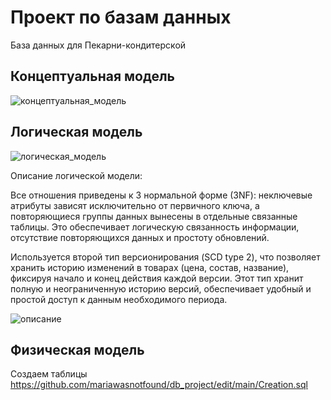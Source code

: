 # Проект по базам данных
База данных для Пекарни-кондитерской

## Концептуальная модель
![концептуальная_модель](https://github.com/user-attachments/assets/ab781a9c-3abc-43bc-adfb-60a3d3fa6b58)

## Логическая модель
![логическая_модель](https://github.com/user-attachments/assets/1a22ca6b-f5c5-4bf8-93ef-540ff5208d03)

Описание логической модели:

Все отношения приведены к 3 нормальной форме (3NF): неключевые атрибуты зависят исключительно от первичного ключа, а повторяющиеся группы данных вынесены в отдельные связанные таблицы. Это обеспечивает логическую связанность информации, отсутствие повторяющихся данных и простоту обновлений.

Используется второй тип версионирования (SCD type 2), что позволяет хранить историю изменений в товарах (цена, состав, название), фиксируя начало и конец действия каждой версии. Этот тип хранит полную и неограниченную историю версий, обеспечивает удобный и простой доступ к данным необходимого периода.

![описание](https://github.com/user-attachments/assets/8d1f59e7-4af4-481d-bf3d-b3a4de8903c1)

## Физическая модель
Создаем таблицы https://github.com/mariawasnotfound/db_project/edit/main/Creation.sql
